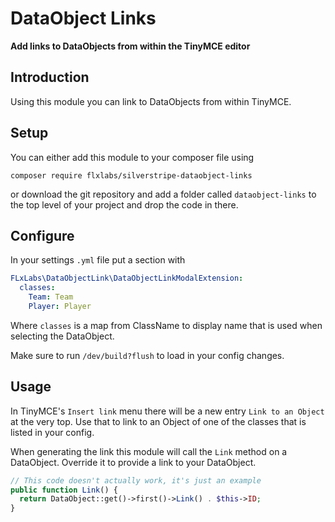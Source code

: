 # DataObject Links

**Add links to DataObjects from within the TinyMCE editor**

## Introduction

Using this module you can link to DataObjects from within TinyMCE.

## Setup

You can either add this module to your composer file using

```
composer require flxlabs/silverstripe-dataobject-links
```

or download the git repository and add a folder called `dataobject-links` to the top level
of your project and drop the code in there.

## Configure

In your settings `.yml` file put a section with

```yaml
FLxLabs\DataObjectLink\DataObjectLinkModalExtension:
  classes:
    Team: Team
    Player: Player
```

Where `classes` is a map from ClassName to display name that is used when selecting the DataObject.

Make sure to run `/dev/build?flush` to load in your config changes.

## Usage

In TinyMCE's `Insert link` menu there will be a new entry `Link to an Object` at the very top. Use that to link to an Object of one of the classes that is listed in your config.

When generating the link this module will call the `Link` method on a DataObject. Override it to provide a link to your DataObject.

```php
// This code doesn't actually work, it's just an example
public function Link() {
  return DataObject::get()->first()->Link() . $this->ID;
}
```
